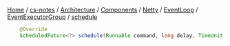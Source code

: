 [Home](https://mengxianbin.github.io) /
[cs-notes](https://mengxianbin.github.io/cs-notes/site) /
[Architecture](https://mengxianbin.github.io/cs-notes/site/Architecture) /
[Components](https://mengxianbin.github.io/cs-notes/site/Architecture/Components) /
[Netty](https://mengxianbin.github.io/cs-notes/site/Architecture/Components/Netty) /
[EventLoop](https://mengxianbin.github.io/cs-notes/site/Architecture/Components/Netty/EventLoop) /
[EventExecutorGroup](https://mengxianbin.github.io/cs-notes/site/Architecture/Components/Netty/EventLoop/EventExecutorGroup) /
[schedule](https://mengxianbin.github.io/cs-notes/site/Architecture/Components/Netty/EventLoop/EventExecutorGroup/schedule)


```java
    @Override
    ScheduledFuture<?> schedule(Runnable command, long delay, TimeUnit unit);
```
